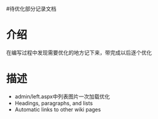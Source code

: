 #待优化部分记录文档

# 介绍 #

在编写过程中发现需要优化的地方记下来，带完成以后逐个优化


# 描述 #

  * admin/left.aspx中列表图片一次加载优化
  * Headings, paragraphs, and lists
  * Automatic links to other wiki pages